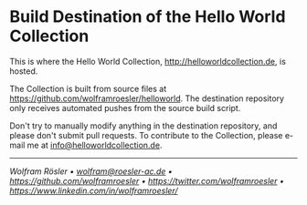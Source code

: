 # Build Destination of the Hello World Collection

This is where the Hello World Collection, http://helloworldcollection.de, is hosted.

The Collection is built from source files at https://github.com/wolframroesler/helloworld. The destination repository only receives automated pushes from the source build script.

Don't try to manually modify anything in the destination repository, and please don't submit pull requests. To contribute to the Collection, please e-mail me at info@helloworldcollection.de.

---
*Wolfram Rösler • wolfram@roesler-ac.de • https://github.com/wolframroesler • https://twitter.com/wolframroesler • https://www.linkedin.com/in/wolframroesler/*
